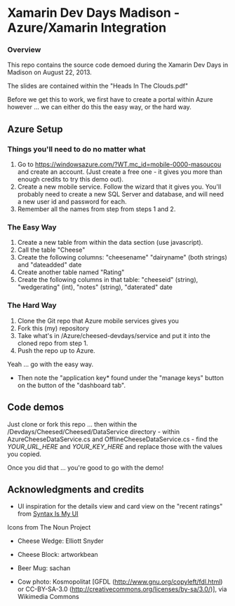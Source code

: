 # Xamarin Dev Days Madison - Azure/Xamarin Integration

### Overview
This repo contains the source code demoed during the Xamarin Dev Days in Madison on August 22, 2013.

The slides are contained within the  "Heads In The Clouds.pdf"

Before we get this to work, we first have to create a portal within Azure however ... we can either do this the easy way, or the hard way.

## Azure Setup

### Things you'll need to do no matter what
1. Go to https://windowsazure.com/?WT.mc_id=mobile-0000-masoucou and create an account. (Just create a free one - it gives you more than enough credits to try this demo out).
2. Create a new mobile service. Follow the wizard that it gives you. You'll probably need to create a new SQL Server and database, and will need a new user id and password for each.
3. Remember all the names from step from steps 1 and 2.

### The Easy Way 
1. Create a new table from within the data section (use javascript).
2. Call the table "Cheese"
3. Create the following columns: "cheesename" "dairyname" (both strings) and "dateadded" date
4. Create another table named "Rating"
5. Create the following columns in that table: "cheeseid" (string), "wedgerating" (int), "notes" (string), "daterated" date

### The Hard Way
1. Clone the Git repo that Azure mobile services gives you
1. Fork this (my) repository
2. Take what's in /Azure/cheesed-devdays/service and put it into the cloned repo from step 1.
3. Push the repo up to Azure.

Yeah ... go with the easy way.

* Then note the "application key* found under the "manage keys" button on the button of the "dashboard tab".

## Code demos
Just clone or fork this repo ... then within the /Devdays/Cheesed/Cheesed/DataService directory - within AzureCheeseDataService.cs and OfflineCheeseDataService.cs - find the *YOUR_URL_HERE* and *YOUR_KEY_HERE* and replace those with the values you copied.

Once you did that ... you're good to go with the demo!


## Acknowledgments and credits
* UI inspiration for the details view and card view on the "recent ratings" from [Syntax Is My UI](http://syntaxismyui.com)

Icons from The Noun Project
* Cheese Wedge: Elliott Snyder
* Cheese Block: artworkbean
* Beer Mug: sachan

* Cow photo: Kosmopolitat [GFDL (http://www.gnu.org/copyleft/fdl.html) or CC-BY-SA-3.0 (http://creativecommons.org/licenses/by-sa/3.0/)], via Wikimedia Commons


